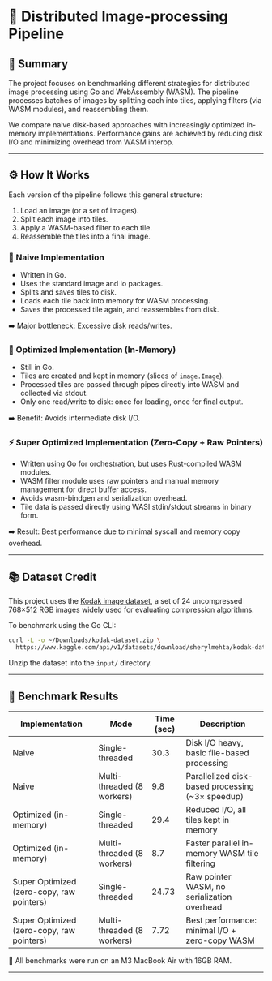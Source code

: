 # 📸 Distributed Image-processing Pipeline

## 🧾 Summary

The project focuses on benchmarking different strategies for distributed image processing using Go and WebAssembly (WASM). The pipeline processes batches of images by splitting each into tiles, applying filters (via WASM modules), and reassembling them.

We compare naive disk-based approaches with increasingly optimized in-memory implementations. Performance gains are achieved by reducing disk I/O and minimizing overhead from WASM interop.

---

## ⚙️ How It Works

Each version of the pipeline follows this general structure:

1. Load an image (or a set of images).
2. Split each image into tiles.
3. Apply a WASM-based filter to each tile.
4. Reassemble the tiles into a final image.

### 🧱 Naive Implementation

* Written in Go.
* Uses the standard image and io packages.
* Splits and saves tiles to disk.
* Loads each tile back into memory for WASM processing.
* Saves the processed tile again, and reassembles from disk.

➡️ Major bottleneck: Excessive disk reads/writes.

### 🧠 Optimized Implementation (In-Memory)

* Still in Go.
* Tiles are created and kept in memory (slices of `image.Image`).
* Processed tiles are passed through pipes directly into WASM and collected via stdout.
* Only one read/write to disk: once for loading, once for final output.

➡️ Benefit: Avoids intermediate disk I/O.

### ⚡ Super Optimized Implementation (Zero-Copy + Raw Pointers)

* Written using Go for orchestration, but uses Rust-compiled WASM modules.
* WASM filter module uses raw pointers and manual memory management for direct buffer access.
* Avoids wasm-bindgen and serialization overhead.
* Tile data is passed directly using WASI stdin/stdout streams in binary form.

➡️ Result: Best performance due to minimal syscall and memory copy overhead.

---

## 📚 Dataset Credit

This project uses the [Kodak image dataset](https://www.kaggle.com/datasets/sherylmehta/kodak-dataset), a set of 24 uncompressed 768×512 RGB images widely used for evaluating compression algorithms.

To benchmark using the Go CLI:

```bash
curl -L -o ~/Downloads/kodak-dataset.zip \
  https://www.kaggle.com/api/v1/datasets/download/sherylmehta/kodak-dataset
```

Unzip the dataset into the `input/` directory.

---

## 🧪 Benchmark Results

| Implementation                   | Mode                       | Time (sec) | Description                                       |
| -------------------------------- | -------------------------- | ---------- | ------------------------------------------------- |
| Naive                            | Single-threaded            | 30.3       | Disk I/O heavy, basic file-based processing       |
| Naive                            | Multi-threaded (8 workers) | 9.8        | Parallelized disk-based processing (\~3× speedup) |
| Optimized (in-memory)            | Single-threaded            | 29.4       | Reduced I/O, all tiles kept in memory             |
| Optimized (in-memory)            | Multi-threaded (8 workers) | 8.7        | Faster parallel in-memory WASM tile filtering     |
| Super Optimized (zero-copy, raw pointers) | Single-threaded            | 24.73      | Raw pointer WASM, no serialization overhead       |
| Super Optimized (zero-copy, raw pointers) | Multi-threaded (8 workers) | 7.72       | Best performance: minimal I/O + zero-copy WASM    |

🧪 All benchmarks were run on an M3 MacBook Air with 16GB RAM.

---